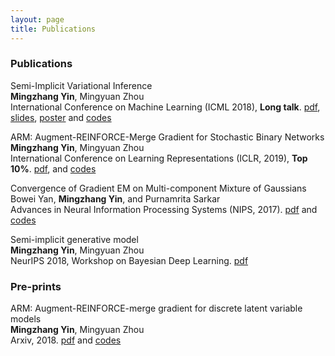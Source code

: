 ```yaml
---
layout: page
title: Publications
---
```


  
### Publications

Semi-Implicit Variational Inference
<br> <span style="font-size:14px"> **Mingzhang Yin**, Mingyuan Zhou  <br>
International Conference on Machine Learning (ICML 2018), **Long talk**.  [pdf](http://arxiv.org/abs/1805.11183), <a href="https://github.com/mingzhang-yin/mingzhang-yin.github.io/blob/master/assets/pdfs/SIVI_ICML.pdf" target="_blank">slides</a>, <a href="https://github.com/mingzhang-yin/mingzhang-yin.github.io/blob/master/assets/pdfs/SIVI_poster.pdf" target="_blank">poster</a> and <a href="https://github.com/mingzhang-yin/SIVI" target="_blank">codes </a>
 </span>
 
 ARM: Augment-REINFORCE-Merge Gradient for Stochastic Binary Networks 
<br> <span style="font-size:14px"> **Mingzhang Yin**, Mingyuan Zhou  <br>
International Conference on Learning Representations (ICLR, 2019), **Top 10%**.  [pdf](https://openreview.net/pdf?id=S1lg0jAcYm), and <a href="https://github.com/mingzhang-yin/ARM-gradient" target="_blank">codes </a>
 </span>


Convergence of Gradient EM on Multi-component Mixture of Gaussians
 <br> <span style="font-size:14px"> Bowei Yan, **Mingzhang Yin**, and Purnamrita Sarkar  <br>
Advances in Neural Information Processing Systems (NIPS, 2017).  [pdf](https://papers.nips.cc/paper/7271-convergence-of-gradient-em-on-multi-component-mixture-of-gaussians) and <a href="https://github.com/mingzhang-yin/Convergence-of-Gradient-EM-on-Multi-component-Mixture-of-Gaussians">codes </a> </span>

  
Semi-implicit generative model
<br> <span style="font-size:14px"> **Mingzhang Yin**, Mingyuan Zhou  <br>
  NeurIPS 2018, Workshop on Bayesian Deep Learning. [pdf](https://github.com/mingzhang-yin/mingzhang-yin.github.io/blob/master/assets/pdfs/SIGMO_v2.pdf)



### Pre-prints
  

ARM: Augment-REINFORCE-merge gradient for discrete latent variable models
<br> <span style="font-size:14px"> **Mingzhang Yin**, Mingyuan Zhou  <br>
  Arxiv, 2018. [pdf](https://arxiv.org/abs/1807.11143) and <a href="http://bayesiandeeplearning.org/2018/papers/84.pdf" target="_blank">codes </a>
  


  

